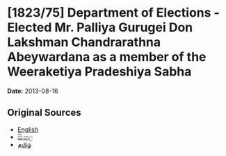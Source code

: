 # [1823/75] Department of Elections - Elected Mr. Palliya Gurugei Don Lakshman Chandrarathna Abeywardana as a member of the Weeraketiya Pradeshiya Sabha

**Date:** 2013-08-16

## Original Sources

- [English](https://documents.gov.lk/view/extra-gazettes/2013/8/1823-75_E.pdf)
- [සිංහල](https://documents.gov.lk/view/extra-gazettes/2013/8/1823-75_S.pdf)
- [தமிழ்](https://documents.gov.lk/view/extra-gazettes/2013/8/1823-75_T.pdf)
